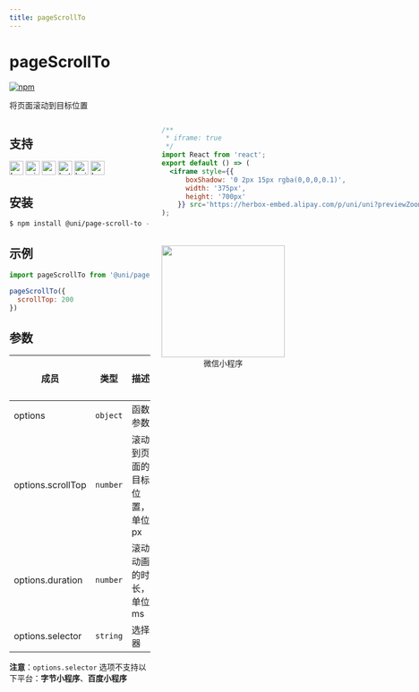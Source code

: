 ```yaml
---
title: pageScrollTo
---
```


# pageScrollTo
[![npm](https://img.shields.io/npm/v/@uni/page-scroll-to.svg)](https://www.npmjs.com/package/@uni/page-scroll-to)

将页面滚动到目标位置

<div style="display: flex;flex-direction: row;justify-content: space-between;">
<div style="margin-right: 20px;max-width: 50%;">

## 支持
<img alt="browser" src="https://gw.alicdn.com/tfs/TB1uYFobGSs3KVjSZPiXXcsiVXa-200-200.svg" width="25px" height="25px" /> <img alt="miniApp" src="https://gw.alicdn.com/tfs/TB1bBpmbRCw3KVjSZFuXXcAOpXa-200-200.svg" width="25px" height="25px" title="ali miniprogram" /> <img alt="wechatMiniprogram" src="https://img.alicdn.com/tfs/TB1slcYdxv1gK0jSZFFXXb0sXXa-200-200.svg" width="25px" height="25px" title="wechatMiniprogram" /> <img alt="bytedanceMicroApp" src="https://gw.alicdn.com/tfs/TB1jFtVzO_1gK0jSZFqXXcpaXXa-200-200.svg" width="25px" height="25px" title="bytedanceMicroApp" /> <img alt="baiduSmartProgram" src="https://img.alicdn.com/imgextra/i4/O1CN01jngdBb24yGv2Fu34G_!!6000000007459-2-tps-200-200.png" width="25px" height="25px" title="百度小程序" /> <img alt="kuaiShouMiniProgram" src="https://gw.alicdn.com/imgextra/i4/O1CN01kzmJMM24jcFEzp5Wv_!!6000000007427-2-tps-200-200.png" width="25px" height="25px" title="快手小程序" />

## 安装

```bash
$ npm install @uni/page-scroll-to --save
```

## 示例

```js
import pageScrollTo from '@uni/page-scroll-to';

pageScrollTo({
  scrollTop: 200
})
```


## 参数

| 成员               | 类型     | 描述        |  默认值   | 必填 |
| ------------------ | -------- | ------------ | ------- | ---- |
| options            | `object` |  函数参数  |     -     | - |
| options.scrollTop    | `number` | 滚动到页面的目标位置，单位 px | - | 否 |
| options.duration    | `number` | 滚动动画的时长，单位 ms | 300 | 否 |
| options.selector    | `string` | 选择器 | - | 否 |

**注意**：`options.selector` 选项不支持以下平台：**字节小程序**、**百度小程序**

</div>
<div>

```jsx | inline
/**
 * iframe: true
 */
import React from 'react';
export default () => (
  <iframe style={{
      boxShadow: '0 2px 15px rgba(0,0,0,0.1)',
      width: '375px',
      height: '700px'
    }} src='https://herbox-embed.alipay.com/p/uni/uni?previewZoom=100&view=preview&defaultPage=pages/page-scroll-to/index&topSlider=false'></iframe>
);
```

<div style="display: flex;margin-top: 50px;">
  <div>
    <img src="https://img.alicdn.com/imgextra/i3/O1CN015JYNlN1Nhl9FwpRcA_!!6000000001602-0-tps-644-618.jpg" width="220" height="200" />
    <div style="text-align: center;">微信小程序</div>
  </div>
</div>

</div>

</div>
